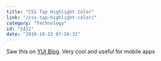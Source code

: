 ```yaml
---
title: "CSS Tap Highlight Color"
link: "/css-tap-highlight-color/"
category: "Technology"
id: "1422"
date: "2010-10-15 07:26:32"
---
```


Saw this on
[YUI Blog](http://www.yuiblog.com/blog/2010/10/01/quick-tip-customizing-the-mobile-safari-tap-highlight-color/). Very
cool and useful for mobile apps

<script src="https://gist.github.com/akshayp/627770.js"></script>
